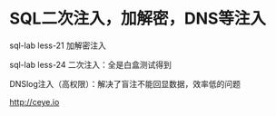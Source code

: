 # SQL二次注入，加解密，DNS等注入





sql-lab less-21 加解密注入

sql-lab less-24 二次注入：全是白盒测试得到



DNSlog注入（高权限）：解决了盲注不能回显数据，效率低的问题

http://ceye.io